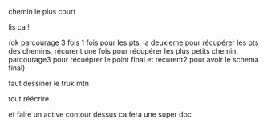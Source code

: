 chemin le plus court 

lis ca !

(ok parcourage 3 fois 1 fois pour les pts, la deuxieme pour récupérer les pts des chemins, récurent une fois pour récupérer les plus petits chemin, parcourage3 pour récuéprer le point final et recurent2 pour avoir le schema final)

faut dessiner le truk mtn 


tout réécrire

et faire un active contour dessus ca fera une super doc 
 



 































